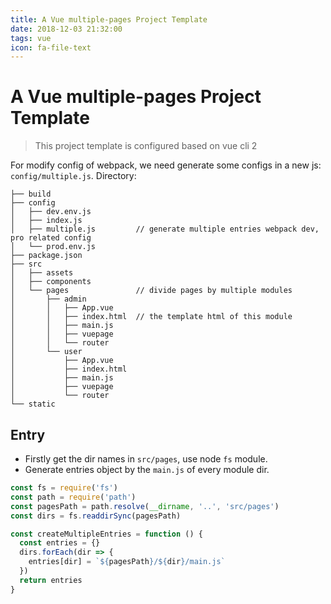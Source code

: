 ```yaml
---
title: A Vue multiple-pages Project Template
date: 2018-12-03 21:32:00
tags: vue
icon: fa-file-text
---
```


# A Vue multiple-pages Project Template

> This project template is configured based on vue cli 2

For modify config of webpack, we need generate some configs in a new js: `config/multiple.js`.
Directory:

``` text
├── build
├── config
│   ├── dev.env.js
│   ├── index.js
│   ├── multiple.js         // generate multiple entries webpack dev, pro related config
│   └── prod.env.js
├── package.json
├── src
│   ├── assets
│   ├── components
│   └── pages               // divide pages by multiple modules
│       ├── admin
│       │   ├── App.vue
│       │   ├── index.html  // the template html of this module
│       │   ├── main.js
│       │   ├── vuepage
│       │   └── router
│       └── user
│           ├── App.vue
│           ├── index.html
│           ├── main.js
│           ├── vuepage
│           └── router
└── static
```

## Entry

- Firstly get the dir names in `src/pages`, use node `fs` module.
- Generate entries object by the `main.js` of every module dir.

``` javascript
const fs = require('fs')
const path = require('path')
const pagesPath = path.resolve(__dirname, '..', 'src/pages')
const dirs = fs.readdirSync(pagesPath)

const createMultipleEntries = function () {
  const entries = {}
  dirs.forEach(dir => {
    entries[dir] = `${pagesPath}/${dir}/main.js`
  })
  return entries
}
```
